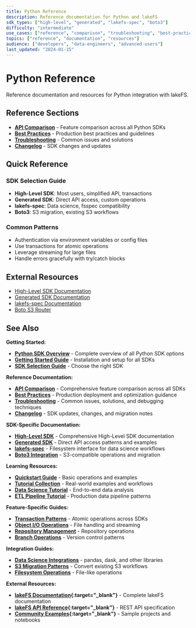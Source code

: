```yaml
---
title: Python Reference
description: Reference documentation for Python and lakeFS
sdk_types: ["high-level", "generated", "lakefs-spec", "boto3"]
difficulty: "intermediate"
use_cases: ["reference", "comparison", "troubleshooting", "best-practices"]
topics: ["reference", "documentation", "resources"]
audience: ["developers", "data-engineers", "advanced-users"]
last_updated: "2024-01-15"
---
```


# Python Reference

Reference documentation and resources for Python integration with lakeFS.

## Reference Sections

- **[API Comparison](api-comparison.md)** - Feature comparison across all Python SDKs
- **[Best Practices](best-practices.md)** - Production best practices and guidelines
- **[Troubleshooting](troubleshooting.md)** - Common issues and solutions
- **[Changelog](changelog.md)** - SDK changes and updates

## Quick Reference

### SDK Selection Guide
- **High-Level SDK**: Most users, simplified API, transactions
- **Generated SDK**: Direct API access, custom operations
- **lakefs-spec**: Data science, fsspec compatibility
- **Boto3**: S3 migration, existing S3 workflows

### Common Patterns
- Authentication via environment variables or config files
- Use transactions for atomic operations
- Leverage streaming for large files
- Handle errors gracefully with try/catch blocks

## External Resources

- [High-Level SDK Documentation](https://pydocs-lakefs.lakefs.io)
- [Generated SDK Documentation](https://pydocs-sdk.lakefs.io)
- [lakefs-spec Documentation](https://lakefs-spec.org/)
- [Boto S3 Router](https://github.com/treeverse/boto-s3-router)

## See Also

**Getting Started:**
- **[Python SDK Overview](../index.md)** - Complete overview of all Python SDK options
- **[Getting Started Guide](../getting-started.md)** - Installation and setup for all SDKs
- **[SDK Selection Guide](../index.md#sdk-selection-decision-matrix)** - Choose the right SDK

**Reference Documentation:**
- **[API Comparison](api-comparison.md)** - Comprehensive feature comparison across all SDKs
- **[Best Practices](best-practices.md)** - Production deployment and optimization guidance
- **[Troubleshooting](troubleshooting.md)** - Common issues, solutions, and debugging techniques
- **[Changelog](changelog.md)** - SDK updates, changes, and migration notes

**SDK-Specific Documentation:**
- **[High-Level SDK](../high-level-sdk/index.md)** - Comprehensive High-Level SDK documentation
- **[Generated SDK](../generated-sdk/index.md)** - Direct API access patterns and examples
- **[lakefs-spec](../lakefs-spec/index.md)** - Filesystem interface for data science workflows
- **[Boto3 Integration](../boto3/index.md)** - S3-compatible operations and migration

**Learning Resources:**
- **[Quickstart Guide](../high-level-sdk/quickstart.md)** - Basic operations and examples
- **[Tutorial Collection](../tutorials/index.md)** - Real-world examples and workflows
- **[Data Science Tutorial](../tutorials/data-science-workflow.md)** - End-to-end data analysis
- **[ETL Pipeline Tutorial](../tutorials/etl-pipeline.md)** - Production data pipeline patterns

**Feature-Specific Guides:**
- **[Transaction Patterns](../high-level-sdk/transactions.md)** - Atomic operations across SDKs
- **[Object I/O Operations](../high-level-sdk/objects-and-io.md)** - File handling and streaming
- **[Repository Management](../high-level-sdk/repositories.md)** - Repository operations
- **[Branch Operations](../high-level-sdk/branches-and-commits.md)** - Version control patterns

**Integration Guides:**
- **[Data Science Integrations](../lakefs-spec/integrations.md)** - pandas, dask, and other libraries
- **[S3 Migration Patterns](../boto3/s3-operations.md)** - Convert existing S3 workflows
- **[Filesystem Operations](../lakefs-spec/filesystem-api.md)** - File-like operations

**External Resources:**
- **[lakeFS Documentation](https://docs.lakefs.io){:target="_blank"}** - Complete lakeFS documentation
- **[lakeFS API Reference](https://docs.lakefs.io/reference/api.html){:target="_blank"}** - REST API specification
- **[Community Examples](https://github.com/treeverse/lakeFS-samples){:target="_blank"}** - Sample projects and notebooks